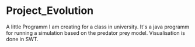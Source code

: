 # Project_Evolution
A little Programm I am creating for a class in university. It's a java programm for running a simulation based on the predator prey model. Visualisation is done in SWT.

